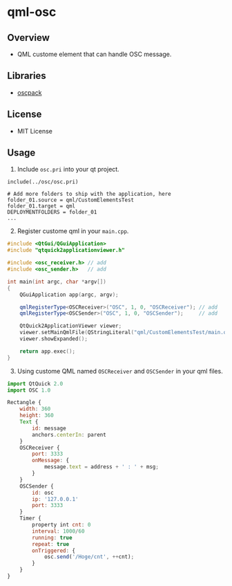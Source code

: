 qml-osc
==============

Overview
--------
- QML custome element that can handle OSC message.

Libraries
---------
- [oscpack](http://www.rossbencina.com/code/oscpack)

License
-------
- MIT License

Usage
-----
1. Include ```osc.pri``` into your qt project.
```
include(../osc/osc.pri)

# Add more folders to ship with the application, here
folder_01.source = qml/CustomElementsTest
folder_01.target = qml
DEPLOYMENTFOLDERS = folder_01
...
```

2. Register custome qml in your ```main.cpp```.
```cpp
#include <QtGui/QGuiApplication>
#include "qtquick2applicationviewer.h"

#include <osc_receiver.h> // add
#include <osc_sender.h>   // add

int main(int argc, char *argv[])
{
    QGuiApplication app(argc, argv);

    qmlRegisterType<OSCReceiver>("OSC", 1, 0, "OSCReceiver"); // add
    qmlRegisterType<OSCSender>("OSC", 1, 0, "OSCSender");     // add

    QtQuick2ApplicationViewer viewer;
    viewer.setMainQmlFile(QStringLiteral("qml/CustomElementsTest/main.qml"));
    viewer.showExpanded();

    return app.exec();
}
```

3. Using custome QML named ```OSCReceiver``` and ```OSCSender``` in your qml files.
```javascript
import QtQuick 2.0
import OSC 1.0

Rectangle {
    width: 360
    height: 360
    Text {
        id: message
        anchors.centerIn: parent
    }
    OSCReceiver {
        port: 3333
        onMessage: {
            message.text = address + ' : ' + msg;
        }
    }
    OSCSender {
        id: osc
        ip: '127.0.0.1'
        port: 3333
    }
    Timer {
        property int cnt: 0
        interval: 1000/60
        running: true
        repeat: true
        onTriggered: {
            osc.send('/Hoge/cnt', ++cnt);
        }
    }
}
```

